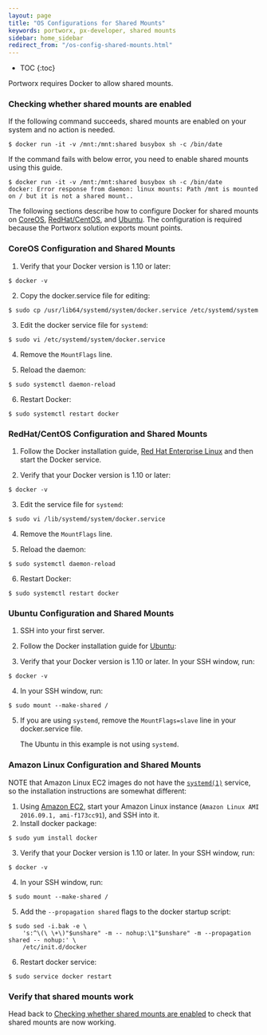 ```yaml
---
layout: page
title: "OS Configurations for Shared Mounts"
keywords: portworx, px-developer, shared mounts
sidebar: home_sidebar
redirect_from: "/os-config-shared-mounts.html"
---
```


* TOC
{:toc}

Portworx requires Docker to allow shared mounts.

### Checking whether shared mounts are enabled <a id="check-shared-mounts"></a>
If the following command succeeds, shared mounts are enabled on your system and no action is needed.
```
$ docker run -it -v /mnt:/mnt:shared busybox sh -c /bin/date
```
If the command fails with below error, you need to enable shared mounts using this guide.
```
$ docker run -it -v /mnt:/mnt:shared busybox sh -c /bin/date
docker: Error response from daemon: linux mounts: Path /mnt is mounted on / but it is not a shared mount..
```

The following sections describe how to configure Docker for shared mounts on [CoreOS](#coreos-configuration-and-shared-mounts), [RedHat/CentOS](#centos-configuration-and-shared-mounts), and [Ubuntu](#ubuntu-configuration-and-shared-mounts). The configuration is required because the Portworx solution exports mount points. 

### CoreOS Configuration and Shared Mounts

1. Verify that your Docker version is 1.10 or later:
```
$ docker -v
```
2. Copy the docker.service file for editing:
```
$ sudo cp /usr/lib64/systemd/system/docker.service /etc/systemd/system
```
3. Edit the docker service file for `systemd`:
```
$ sudo vi /etc/systemd/system/docker.service
```
4. Remove the `MountFlags` line.

5. Reload the daemon:
```
$ sudo systemctl daemon-reload
```
6. Restart Docker:
```
$ sudo systemctl restart docker
```

### RedHat/CentOS Configuration and Shared Mounts

1. Follow the Docker installation guide, [Red Hat Enterprise Linux](https://docs.docker.com/engine/installation/linux/rhel/) and then start the Docker service.

2. Verify that your Docker version is 1.10 or later:
```
$ docker -v
```

3. Edit the service file for `systemd`:
```
$ sudo vi /lib/systemd/system/docker.service
```
4. Remove the `MountFlags` line.

5. Reload the daemon:
```
$ sudo systemctl daemon-reload
```
6. Restart Docker:
```
$ sudo systemctl restart docker
```

### Ubuntu Configuration and Shared Mounts

1. SSH into your first server.
2. Follow the Docker installation guide for [Ubuntu](https://docs.docker.com/engine/installation/linux/ubuntulinux/):

3. Verify that your Docker version is 1.10 or later. In your SSH window, run:
```
$ docker -v
```
4. In your SSH window, run:
```
$ sudo mount --make-shared /
```

5. If you are using `systemd`, remove the `MountFlags=slave` line in your docker.service file.

    The Ubuntu in this example is not using `systemd`.

### Amazon Linux Configuration and Shared Mounts

NOTE that Amazon Linux EC2 images do not have the [`systemd(1)`](http://man7.org/linux/man-pages/man1/systemd.1.html) service, so the installation instructions are somewhat different:

1. Using [Amazon EC2](https://aws.amazon.com/ec2/), start your Amazon Linux instance (`Amazon Linux AMI 2016.09.1, ami-f173cc91`), and SSH into it.
2. Install docker package:
```
$ sudo yum install docker
```
3. Verify that your Docker version is 1.10 or later. In your SSH window, run:
```
$ docker -v
```
4. In your SSH window, run:
```
$ sudo mount --make-shared /
```
5. Add the `--propagation shared` flags to the docker startup script:
```
$ sudo sed -i.bak -e \
	's:^\(\ \+\)"$unshare" -m -- nohup:\1"$unshare" -m --propagation shared -- nohup:' \
	/etc/init.d/docker
```
6. Restart docker service:
```
$ sudo service docker restart
```

### Verify that shared mounts work

Head back to [Checking whether shared mounts are enabled](#check-shared-mounts) to check that shared mounts are now working.
